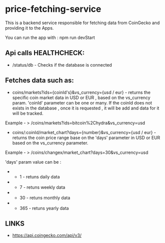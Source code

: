 # price-fetching-service

This is a backend service responsible for fetching data from CoinGecko and providing it to the Apps.

You can run the app with :  npm run devStart

## Api calls HEALTHCHECK: 
- /status/db - Checks if the database is connected

## Fetches data such as:

- coins/markets?ids={coinId's}&vs_currency={usd / eur} - returns the specific coin market data in USD or EUR , based on the vs_currency param.
'coinId' parameter  can be one or many. If the coinId does not exists in the database , once it is requested , it will be add and data for it will be tracked.

Example - > /coins/markets?ids=bitcoin%2Chydra&vs_currency=usd


- coins/:coinId/market_chart?days={number}&vs_currency={usd / eur} - returns the coin price range base on the 'days' parameter in USD or EUR based on the vs_currency parameter.

 Example - > /coins/changex/market_chart?days=30&vs_currency=usd

'days' param value can be : 
- - 1 - retuns daily data
- - 7 - retuns weekly data
- - 30 - retuns monthly data
- - 365 - retuns yearly data

## LINKS

- https://api.coingecko.com/api/v3/
